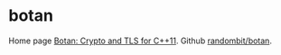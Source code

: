 # botan

Home page [Botan: Crypto and TLS for C++11](http://botan.randombit.net/). Github [randombit/botan](https://github.com/randombit/botan).
